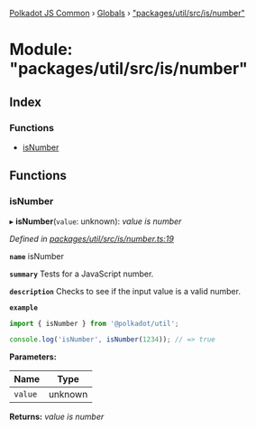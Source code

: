 [Polkadot JS Common](../README.md) › [Globals](../globals.md) › ["packages/util/src/is/number"](_packages_util_src_is_number_.md)

# Module: "packages/util/src/is/number"

## Index

### Functions

* [isNumber](_packages_util_src_is_number_.md#isnumber)

## Functions

###  isNumber

▸ **isNumber**(`value`: unknown): *value is number*

*Defined in [packages/util/src/is/number.ts:19](https://github.com/polkadot-js/common/blob/e487d0a4/packages/util/src/is/number.ts#L19)*

**`name`** isNumber

**`summary`** Tests for a JavaScript number.

**`description`** 
Checks to see if the input value is a valid number.

**`example`** 
<BR>

```javascript
import { isNumber } from '@polkadot/util';

console.log('isNumber', isNumber(1234)); // => true
```

**Parameters:**

Name | Type |
------ | ------ |
`value` | unknown |

**Returns:** *value is number*
